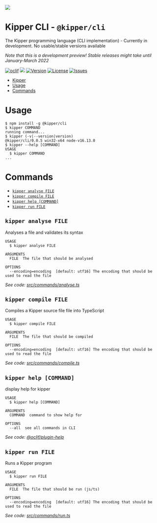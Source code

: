 ![](https://github.com/Luna-Klatzer/Kipper/raw/main/img/Kipper-Logo-with-head.png)

# Kipper CLI - `@kipper/cli`

The Kipper programming language (CLI implementation) - Currently in development. No usable/stable versions available

*Note that this is a development preview! Stable releases might take until January-March 2022*

[![oclif](https://img.shields.io/badge/cli-oclif-brightgreen.svg)](https://oclif.io)
![](https://img.shields.io/badge/Coverage-72%25-5A7302.svg?style=flat&logoColor=white&color=blue&prefix=$coverage$)
[![Version](https://img.shields.io/npm/v/@kipper/cli)](https://npmjs.org/package/@kipper/cli)
[![License](https://img.shields.io/npm/l/@kipper/cli)](https://github.com/Luna-Klatzer/Kipper-CLI/blob/main/LICENSE)
[![Issues](https://img.shields.io/github/issues/Luna-Klatzer/Kipper)](https://github.com/Luna-Klatzer/Kipper/issues)

<!-- toc -->
* [Kipper](#kipper-cli---kippercli)
* [Usage](#usage)
* [Commands](#commands)
<!-- tocstop -->

# Usage

<!-- usage -->
```sh-session
$ npm install -g @kipper/cli
$ kipper COMMAND
running command...
$ kipper (-v|--version|version)
@kipper/cli/0.0.5 win32-x64 node-v16.13.0
$ kipper --help [COMMAND]
USAGE
  $ kipper COMMAND
...
```
<!-- usagestop -->

# Commands

<!-- commands -->
* [`kipper analyse FILE`](#kipper-analyse-file)
* [`kipper compile FILE`](#kipper-compile-file)
* [`kipper help [COMMAND]`](#kipper-help-command)
* [`kipper run FILE`](#kipper-run-file)

## `kipper analyse FILE`

Analyses a file and validates its syntax

```
USAGE
  $ kipper analyse FILE

ARGUMENTS
  FILE  The file that should be analysed

OPTIONS
  --encoding=encoding  [default: utf16] The encoding that should be used to read the file
```

_See code: [src/commands/analyse.ts](https://github.com/Luna-Klatzer/Kipper-CLI/blob/v0.0.5/src/commands/analyse.ts)_

## `kipper compile FILE`

Compiles a Kipper source file file into TypeScript

```
USAGE
  $ kipper compile FILE

ARGUMENTS
  FILE  The file that should be compiled

OPTIONS
  --encoding=encoding  [default: utf16] The encoding that should be used to read the file
```

_See code: [src/commands/compile.ts](https://github.com/Luna-Klatzer/Kipper-CLI/blob/v0.0.5/src/commands/compile.ts)_

## `kipper help [COMMAND]`

display help for kipper

```
USAGE
  $ kipper help [COMMAND]

ARGUMENTS
  COMMAND  command to show help for

OPTIONS
  --all  see all commands in CLI
```

_See code: [@oclif/plugin-help](https://github.com/oclif/plugin-help/blob/v3.2.3/src/commands/help.ts)_

## `kipper run FILE`

Runs a Kipper program

```
USAGE
  $ kipper run FILE

ARGUMENTS
  FILE  The file that should be run (js/ts)

OPTIONS
  --encoding=encoding  [default: utf16] The encoding that should be used to read the file
```

_See code: [src/commands/run.ts](https://github.com/Luna-Klatzer/Kipper-CLI/blob/v0.0.5/src/commands/run.ts)_
<!-- commandsstop -->
